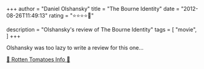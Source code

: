 +++
author = "Daniel Olshansky"
title = "The Bourne Identity"
date = "2012-08-26T11:49:13"
rating = "⭐⭐⭐⭐🌟"

description = "Olshansky's review of The Bourne Identity"
tags = [
    "movie",
]
+++


Olshansky was too lazy to write a review for this one...

[🍅 Rotten Tomatoes Info 🍅](https://www.rottentomatoes.com//m/bourne_identity)